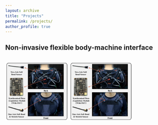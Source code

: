 ```yaml
---
layout: archive
title: "Projects"
permalink: /projects/
author_profile: true
---
```

## Non-invasive flexible body-machine interface
<div>			<!--块级封装-->
    <br>		<!--换行-->  
    <img src="/images/TNSRE.jpg"
         alt="Failed load figure"
         width="200"/>
    <img src="/images/TNSRE.jpg"
     alt="Failed load figure"
     width="200"/>
    <br>		<!--换行-->  
</div>
